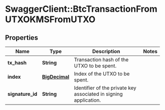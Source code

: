 # SwaggerClient::BtcTransactionFromUTXOKMSFromUTXO

## Properties
Name | Type | Description | Notes
------------ | ------------- | ------------- | -------------
**tx_hash** | **String** | Transaction hash of the UTXO to be spent. | 
**index** | [**BigDecimal**](BigDecimal.md) | Index of the UTXO to be spent. | 
**signature_id** | **String** | Identifier of the private key associated in signing application. | 

